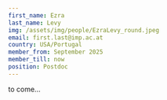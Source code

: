 ```yaml
---
first_name: Ezra
last_name: Levy
img: /assets/img/people/EzraLevy_round.jpeg
email: first.last@imp.ac.at
country: USA/Portugal
member_from: September 2025
member_till: now
position: Postdoc
---
```

to come...
